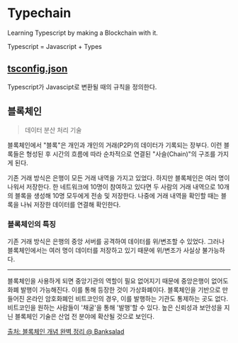 # Typechain

Learning Typescript by making a Blockchain with it.

Typescript = Javascript + Types

## [tsconfig.json](https://typescript-kr.github.io/pages/tsconfig.json.html)

Typescript가 Javascipt로 변환될 때의 규칙을 정의한다.

## 블록체인

>데이터 분산  처리 기술

블록체인에서 "블록"은 개인과 개인의 거래(P2P)의 데이터가 기록되는 장부다. 이런 블록들은 형성된 후 시간의 흐름에 따라 순차적으로 연결된 "사슬(Chain)"의 구조를 가지게 된다.

기존 거래 방식은 은행이 모든 거래 내역을 가지고 있었다. 하지만 블록체인은 여러 명이 나워서 저장한다. 한 네트워크에 10명이 참여하고 있다면 두 사람의 거래 내역으로 10개의 블록을 생성해 10명 모두에게 전송 및 저장한다. 나중에 거래 내역을 확인할 때는 블록을 나눠 저장한 데이터를 연결해 확인한다.

### 블록체인의 특징

기존 거래 방식은 은행의 중앙 서버를 공격하여 데이터를 위/변조할 수 있었다. 그러나 블록체인에서는 여러 명이 데이터를 저장하고 있기 때문에 위/변조가 사실상 불가능하다.

---

블록체인을 사용하게 되면 중앙기관의 역할이 필요 없어지기 때문에 중앙은행이 없어도 화폐 발행이 가능해진다. 이를 통해 등장한 것이 가상화폐이다. 블록체인을 기반으로 만들어진 온라인 암호화폐인 비트코인의 경우, 이를 발행하는 기관도 통제하는 곳도 없다. 비트코인을 원하는 사람들이 '채굴'을 통해 '발행'할 수 있다. 높은 신뢰성과 보안성을 지닌 블록체인 기술은 산업 전 분야에 확산될 것으로 보인다.

[출처: 블록체인 개념 완벽 정리 @ Banksalad](https://banksalad.com/contents/%EB%B8%94%EB%A1%9D%EC%B2%B4%EC%9D%B8-%EA%B0%9C%EB%85%90-%EC%99%84%EB%B2%BD-%EC%A0%95%EB%A6%AC-dh1do)